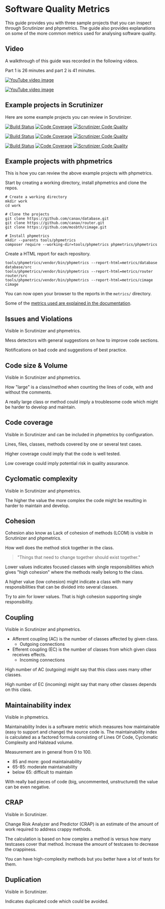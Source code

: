 <!--
---
author: mos
revision:
    "2023-05-09": "(B, mos) Reviewed."
    "2022-03-27": "(A, mos) First release."
---

![Doctrine logo](.img/logo.png)

-->

Software Quality Metrics
========================

This guide provides you with three sample projects that you can inspect through Scrutinizer and phpmetrics. The guide also provides explanations on some of the more common metrics used for analysing software quality.

<!--
TODO

* Add dashboard in phpunit coverage report that it contains the CRAP score.

-->



Video
----------------------------

A walkthrough of this guide was recorded in the following videos.

Part 1 is 26 minutes and part 2 is 41 minutes.

[![YouTube video image](http://img.youtube.com/vi/4P5r6eOp1lY/0.jpg)](http://www.youtube.com/watch?v=4P5r6eOp1lY "Zoom kmom06 - Övning med Scrutinizer och phpmetrics (1 av 2)")

[![YouTube video image](http://img.youtube.com/vi/xZZMEX2ArWQ/0.jpg)](http://www.youtube.com/watch?v=xZZMEX2ArWQ "Zoom kmom06 - Övning med Scrutinizer och phpmetrics (2 av 2)")



Example projects in Scrutinizer
------------------------

Here are some example projects you can review in Scrutinizer.

[![Build Status](https://scrutinizer-ci.com/g/canax/router/badges/build.png?b=master)](https://scrutinizer-ci.com/g/canax/router/build-status/master) [![Code Coverage](https://scrutinizer-ci.com/g/canax/router/badges/coverage.png?b=master)](https://scrutinizer-ci.com/g/canax/router/?branch=master) [![Scrutinizer Code Quality](https://scrutinizer-ci.com/g/canax/router/badges/quality-score.png?b=master)](https://scrutinizer-ci.com/g/canax/router/?branch=master)

[![Build Status](https://scrutinizer-ci.com/g/canax/database/badges/build.png?b=master)](https://scrutinizer-ci.com/g/canax/database/build-status/master) [![Code Coverage](https://scrutinizer-ci.com/g/canax/database/badges/coverage.png?b=master)](https://scrutinizer-ci.com/g/canax/database/?branch=master) [![Scrutinizer Code Quality](https://scrutinizer-ci.com/g/canax/database/badges/quality-score.png?b=master)](https://scrutinizer-ci.com/g/canax/database/?branch=master)

[![Build Status](https://scrutinizer-ci.com/g/mosbth/cimage/badges/build.png?b=master)](https://scrutinizer-ci.com/g/mosbth/cimage/build-status/master) [![Code Coverage](https://scrutinizer-ci.com/g/mosbth/cimage/badges/coverage.png?b=master)](https://scrutinizer-ci.com/g/mosbth/cimage/?branch=master) [![Scrutinizer Code Quality](https://scrutinizer-ci.com/g/mosbth/cimage/badges/quality-score.png?b=master)](https://scrutinizer-ci.com/g/mosbth/cimage/?branch=master)



Example projects with phpmetrics
------------------------

This is how you can review the above example projects with phpmetrics.

Start by creating a working directory, install phpmetrics and clone the repos.

```
# Create a working directory
mkdir work
cd work

# Clone the projects
git clone https://github.com/canax/database.git
git clone https://github.com/canax/router.git
git clone https://github.com/mosbth/cimage.git

# Install phpmetrics
mkdir --parents tools/phpmetrics
composer require --working-dir=tools/phpmetrics phpmetrics/phpmetrics
```

Create a HTML report for each repository.

```
tools/phpmetrics/vendor/bin/phpmetrics --report-html=metrics/database database/src
tools/phpmetrics/vendor/bin/phpmetrics --report-html=metrics/router router/src
tools/phpmetrics/vendor/bin/phpmetrics --report-html=metrics/cimage cimage
```

You can now open your browser to the reports in the `metrics/` directory.

Some of the [metrics used are explained in the documentation](https://phpmetrics.github.io/website/metrics/).



Issues and Violations
------------------------

Visible in Scrutinizer and phpmetrics.

Mess detectors with general suggestions on how to improve code sections.

Notifications on bad code and suggestions of best practice.

<!-- Connect to issues -->



Code size & Volume
------------------------

Visible in Scrutinizer and phpmetrics.

How "large" is a class/method when counting the lines of code, with and without the comments.

A really large class or method could imply a troublesome code which might be harder to develop and maintain.



Code coverage
------------------------

Visible in Scrutinizer and can be included in phpmetrics by configuration.

Lines, files, classes, methods covered by one or several test cases.

Higher coverage could imply that the code is well tested.

Low coverage could imply potential risk in quality assurance.




Cyclomatic complexity
------------------------

Visible in Scrutinizer and phpmetrics.

The higher the value the more complex the code might be resulting in harder to maintain and develop.



Cohesion
------------------------

Cohesion also know as Lack of cohesion of methods (LCOM) is visible in Scrutinizer and phpmetrics.

How well does the method stick together in the class.

> "Things that need to change together should exist together."

Lower values indicates focused classes with single responsibilities which gives "high cohesion" where the methods really belong to the class.

A higher value (low cohesion) might indicate a class with many responsibilities that can be divided into several classes.

Try to aim for lower values. That is high cohesion supporting single responsibility.



Coupling
------------------------

Visible in Scrutinizer and phpmetrics.

* Afferent coupling (AC) is the number of classes affected by given class.
    * Outgoing connections
* Efferent coupling (EC) is the number of classes from which given class receives effects.
    * Incoming connections

High number of AC (outgoing) might say that this class uses many other classes.

High number of EC (incoming) might say that many other classes depends on this class.



Maintainability index
------------------------

Visible in phpmetrics.

Maintainability Index is a software metric which measures how maintainable (easy to support and change) the source code is. The maintainability index is calculated as a factored formula consisting of Lines Of Code, Cyclomatic Complexity and Halstead volume.

Measurement are in general from 0 to 100.

* 85 and more: good maintainability
* 65-85: moderate maintainability
* below 65: difficult to maintain

With really bad pieces of code (big, uncommented, unstructured) the value can be even negative.



CRAP
------------------------

Visible in Scrutinizer.

Change Risk Analyzer and Predictor (CRAP) is an estimate of the amount of work required to address crappy methods.

The calculation is based on how complex a method is versus how many testcases cover that method. Increase the amount of testcases to decrease the crappiness.

You can have high-complexity methods but you better have a lot of tests for them.



Duplication
------------------------

Visible in Scrutinizer.

Indicates duplicated code which could be avoided.


<!--
Instability is a measuremnt related to coupling

Changes
------------------------
-->
